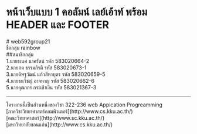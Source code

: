 <div id="header">
<h1>หน้าเว็บแบบ 1 คอลัมน์ เลย์เอ้าท์ พร้อม HEADER และ FOOTER</h1>
</div>
<div id="contents">
# web592group21<br>
ชื่อกลุ่ม rainbow<br>
##สมาชิกกลุ่ม<br>
1.นายธเนศ นาครัตน์ รหัส 583020664-2<br>
2.นายภค ธรรมกิรติ  รหัส 583020673-1<br>
3.นายดิษฐวัฒน์ แก้วสีหาบุตร รหัส 583020659-5<br>
4.นายธนวิชญ์ อาจหาญ รหัส 583020662-6<br>
5.นายคุณากร กระเช้าเงิน รหัส 583021367-3<br>

<hr>
โครงงานนี้เป็นส่วนหนึ่งของวิชา 322-236 web Appication Progreamming<br>
[ภาควิชาวิทยาศาสตร์คอมพิวเตอร์](http://www.cs.kku.ac.th/)<br>
[คณะวิทยาศาสตร์](http://www.sc.kku.ac.th/)<br>
[มหาวิทยาลัยขอนแก่น](http://www.cs.kku.ac.th/)<br>
